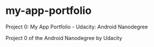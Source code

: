 # my-app-portfolio
Project 0: My App Portfolio - Udacity: Android Nanodegree

Project 0 of the Android Nanodegree by Udacity
